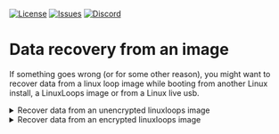 <div id="top"></div>

<!-- Shields/Logos -->
[![License][license-shield]][license-url]
[![Issues][issues-shield]][issues-url]
[![Discord][discord-shield]][discord-url]
  
# Data recovery from an image

If something goes wrong (or for some other reason), you might want to recover data from a linux loop image while booting from another Linux install, a LinuxLoops image or from a Linux live usb.  

<details>
  <summary>Recover data from an unencrypted linuxloops image</summary>

1. Run the following commands to mount the linuxloops rootfs:  
```
mkdir -p ./chroot
image=$(losetup -fP --show <path_to_the_linuxloops_image>)
mount "$image"p3 ./chroot
```

2. Recover your data from the ./chroot folder  

3. Unmount the linuxloops rootfs:  

```
umount ./chroot
losetup -d "$image"
```

</details>

<details>
  <summary>Recover data from an encrypted linuxloops image</summary>

1. Run the following commands to mount the linuxloops rootfs:  
```
mkdir -p ./chroot
image=$(losetup -fP --show <path_to_the_linuxloops_image>)
echo -n "<your_encryption_password>" | cryptsetup luksOpen "$image"p3 recovery_root -
mount /dev/mapper/recovery_root ./chroot
```

2. Recover your data from the ./chroot folder  

3. Unmount the linuxloops rootfs:  

```
umount ./chroot
cryptsetup luksClose recovery_root
losetup -d "$image"
```

</details>

<!-- Reference Links -->
<!-- Badges -->
[license-shield]: https://img.shields.io/github/license/sebanc/linuxloops?label=License&logo=Github&style=flat-square
[license-url]: ./LICENSE
[issues-shield]: https://img.shields.io/github/issues/sebanc/linuxloops?label=Issues&logo=Github&style=flat-square
[issues-url]: https://github.com/sebanc/linuxloops/issues
[discord-shield]: https://img.shields.io/badge/Discord-Join-7289da?style=flat-square&logo=discord&logoColor=%23FFFFFF
[discord-url]: https://discord.gg/x2EgK2M


